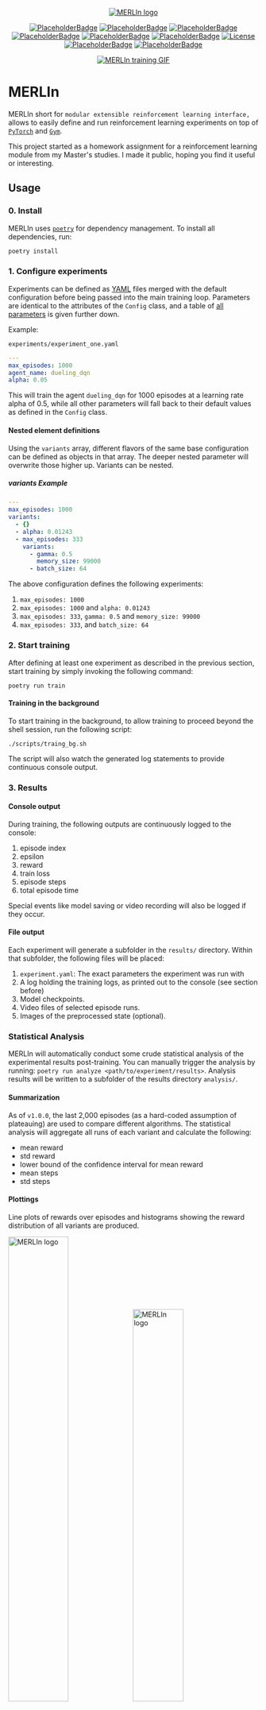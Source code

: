 <p align="center">
    <a href="#readme">
        <img alt="MERLIn logo" src="https://raw.githubusercontent.com/pykong/merlin-logo/main/logo.svg">
        <!-- Logo credits: Benjamin Felder -->
    </a>
</p>
<p align="center">
    <a href="#readme"><img alt="PlaceholderBadge" src="https://badgen.net/static/PyVersion/3.11/purple"></a>
    <a href="#readme"><img alt="PlaceholderBadge" src="https://badgen.net/static/Code-Quality/A+/green"></a>
    <a href="#readme"><img alt="PlaceholderBadge" src="https://badgen.net/static/Black/OK/green"></a>
    <a href="#readme"><img alt="PlaceholderBadge" src="https://badgen.net/static/Coverage/0.0/gray"></a>
    <a href="#readme"><img alt="PlaceholderBadge" src="https://badgen.net/static/MyPy/78.0/blue"></a>
    <a href="#readme"><img alt="PlaceholderBadge" src="https://badgen.net/static/Docs/0.0/gray"></a>
    <a href="https://github.com/pykong/merlin/main/LICENSE"><img alt="License" src="https://badgen.net/static/license/MIT/blue"></a>
    <a href="#readme"><img alt="PlaceholderBadge" src="https://badgen.net/static/Build/1.0.0/pink"></a>
    <a href="#readme"><img alt="PlaceholderBadge" src="https://badgen.net/static/stars/★★★★★/yellow"></a>
</p>
<p align="center">
    <a href="#readme">
        <img alt="MERLIn training GIF" src="https://github.com/pykong/merlin-logo/blob/main/merlin_train.gif?raw=true">
    </a>
</p>

# MERLIn

MERLIn short for `modular extensible reinforcement learning interface,` allows to easily define and run reinforcement learning experiments on top of [`PyTorch`](https://github.com/pytorch/pytorch) and [`Gym`](https://github.com/openai/gym).

This project started as a homework assignment for a reinforcement learning module from my Master's studies.
I made it public, hoping you find it useful or interesting.

## Usage

### 0. Install

MERLIn uses [`poetry`](https://python-poetry.org/) for dependency management.
To install all dependencies, run:

```sh
poetry install
```

### 1. Configure experiments

Experiments can be defined as [YAML](https://learnxinyminutes.com/docs/yaml/) files merged with the default
configuration before being passed into the main training loop. Parameters are
identical to the attributes of the `Config` class, and a table of [all parameters](https://github.com/pykong/merlin/tree/polish#training-parameters) is
given further down.

Example:

`experiments/experiment_one.yaml`

```yaml
---
max_episodes: 1000
agent_name: dueling_dqn
alpha: 0.05
```

This will train the agent `dueling_dqn` for 1000 episodes at a learning rate
alpha of 0.5, while all other parameters will fall back to their default values
as defined in the `Config` class.

#### Nested element definitions

Using the `variants` array, different flavors of the same base configuration can
be defined as objects in that array. The deeper nested parameter will overwrite those
higher up. Variants can be nested.

##### variants Example

```yaml
---
max_episodes: 1000
variants:
  - {}
  - alpha: 0.01243
  - max_episodes: 333
    variants:
      - gamma: 0.5
        memory_size: 99000
      - batch_size: 64
```

The above configuration defines the following experiments:

1. `max_episodes: 1000`
2. `max_episodes: 1000` and `alpha: 0.01243`
3. `max_episodes: 333`, `gamma: 0.5` and `memory_size: 99000`
4. `max_episodes: 333`, and `batch_size: 64`

### 2. Start training

After defining at least one experiment as described in the previous section, start training by simply invoking the following command:

`poetry run train`

#### Training in the background

To start training in the background, to allow training to proceed beyond the shell session, run the following script:

`./scripts/traing_bg.sh`

The script will also watch the generated log statements to provide continuous console
output.

### 3. Results

#### Console output

During training, the following outputs are continuously logged to the console:

1. episode index
2. epsilon
3. reward
4. train loss
5. episode steps
6. total episode time

Special events like model saving or video recording will also be logged if they
occur.

#### File output

Each experiment will generate a subfolder in the `results/` directory. Within
that subfolder, the following files will be placed:

1. `experiment.yaml`: The exact parameters the experiment was run with
2. A log holding the training logs, as printed out to the console (see section
   before)
3. Model checkpoints.
4. Video files of selected episode runs.
5. Images of the preprocessed state (optional).

### Statistical Analysis

MERLIn will automatically conduct some crude statistical analysis of the experimental results post-training.
You can manually trigger the analysis by running: `poetry run analyze <path/to/experiment/results>`.
Analysis results will be written to a subfolder of the results directory `analysis/`.

#### Summarization

As of `v1.0.0`, the last 2,000 episodes (as a hard-coded assumption of plateauing) are used to compare different algorithms.
The statistical analysis will aggregate all runs of each variant and calculate the following:

- mean reward
- std reward
- lower bound of the confidence interval for mean reward
- mean steps
- std steps

#### Plottings

Line plots of rewards over episodes and histograms showing the reward distribution of all variants are produced.

<p float="left">
  <img alt="MERLIn logo" src="https://raw.githubusercontent.com/pykong/merlin-logo/main/reward.svg" width="49%" />
  <img alt="MERLIn logo" src="https://raw.githubusercontent.com/pykong/merlin-logo/main/reward_dist.svg"  width="45%"/>
</p>

### Training Parameters

Below is an overview of the parameters to configure experiments.

| Parameter Name               | Description                                                                                      | Optional | Default      |
|------------------------------|--------------------------------------------------------------------------------------------------|----------|--------------|
| experiment                   | Unique id of the experiment.                                                                     | No       |              |
| variant                      | Unique id of the variant of an experiment.                                                       | No       |              |
| run                          | Unique id of the run of a variant.                                                               | Yes      | 0            |
| run_count                    | The number of independent runs of an experiment.                                                 | Yes      | 3            |
| env_name                     | The environment to be used.                                                                      | Yes      | 'pong'       |
| frame_skip                   | The number of frames to skip per action.                                                         | Yes      | 4            |
| input_dim                    | The input dimension of the model.                                                                | Yes      | 64           |
| num_stacked_frames           | The number of frames to stack.                                                                   | Yes      | 4            |
| step_penalty                 | Penalty given to the agent per step.                                                             | Yes      | 0.0          |
| agent_name                   | The agent to be used.                                                                            | Yes      | 'double_dqn' |
| net_name                     | The neural network to be used.                                                                   | Yes      | 'linear_deep_net' |
| target_net_update_interval   | The number of steps after which the target network should be updated.                            | Yes      | 1024         |
| episodes                     | The number of episodes to train for.                                                             | Yes      | 5000         |
| alpha                        | The learning rate of the agent.                                                                  | Yes      | 5e-6         |
| epsilon_decay_start          | The episode to start epsilon decay on.                                                           | Yes      | 1000         |
| epsilon_step                 | The absolute value to decrease epsilon by per episode.                                           | Yes      | 1e-3         |
| epsilon_min                  | The minimum epsilon value for epsilon-greedy exploration.                                        | Yes      | 0.1          |
| gamma                        | The discount factor for future rewards.                                                          | Yes      | 0.99         |
| memory_size                  | The size of the replay memory.                                                                   | Yes      | 500,000      |
| batch_size                   | The batch size for learning.                                                                     | Yes      | 32           |
| model_save_interval          | The number of steps after which the model should be saved. If None, model will be saved at the end of epoch only. | Yes | None           |
| video_record_interval        | Steps between video recordings.                                                                  | Yes      | 2500         |
| save_state_img               | Whether to take images during training.                                                          | Yes      | False        |
| use_amp                      | Whether to use automatic mixed precision.                                                        | Yes      | True         |

### Extending Agents, Environments, and Neural Networks

MERLIn boasts itself of being modular and extensible, meaning you can easily implement new agents, environments, and neural networks.
All you need to extend said objects is to derive a new class from the respective abstract base class and register it at the regarding registry.

#### Example: Implementing a new Neural Network

Create a new Python module, `app/nets/new_net.py`, holding a new class deriving from `BaseNet`.
Importantly, you need to provide a unique name via the name property.

```py
from app.nets._base_net import BaseNet


class NewNet(BaseNet):
    @classmethod
    @property
    def name(cls) -> str:
        return "new_net"

    def _define_net(
        self, state_shape: tuple[int, int, int], num_actions: int
    ) -> nn.Sequential:
      # you PyTorch network definition goes here
```

Add `NewNet` to the registry of neural networks in `app/nets/__init__.py`, to make it automatically available to the `make_net` factory function.

```py

...

net_registry = [
    ...
    NewNet,  # register here
]

...

```

That's it. That simple. From now on, you can use the new network in your experiment definitions:

```yaml
---
net_name: new_net
```

### Scripts

The application comes with several bash scripts to help conduct certain
functions.

#### `check_cuda.sh` & `watch_gpu`

Print out information regarding the system's current CUDA installation and GPU usage for sanity-checking and troubleshooting.

#### `install_atari.sh`

Installs the Atari ROMs used by `Gym` into the virtual environment.

#### Sync scripts

Typically, you want to offload the training workload to a cloud virtual machine. In
In this regard, `sync_up.sh` will upload sources and experiments to that machine.
Afterward, the training results can be downloaded to your local system using
`sync_down.sh`.

A configuration-like connection data for both sync scripts is within the `sync.cfg` file.

## Limitations

This project is now more of a didactic exercise rather than an attempt to topple
established reinforcement learning frameworks such as [`RLlib`](https://docs.ray.io/en/latest/rllib/index.html).

As of `v1.0.0` the most crucial limitations of MERLIn stand as:

1. Single environment implemented, namely `Pong`.
2. Single class of agents implemented, namely variations of `DQN`.
3. Statistical analysis is rudimentary and does not happen parallel to training.

### Contributions welcome

If you like MERLIn and want to develop it further, feel free to fork and open any pull request. 🤓
